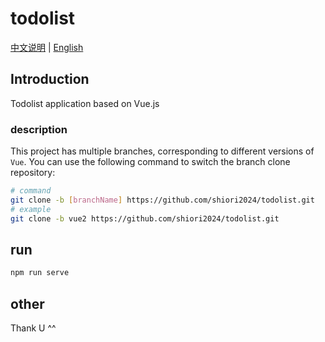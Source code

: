 # todolist
[中文说明](README.md) | [English](README-en.md)
## Introduction
Todolist application based on Vue.js  
### description
This project has multiple branches, corresponding to different versions of `Vue`. You can use the following command to switch the branch clone repository:
```sh
# command
git clone -b [branchName] https://github.com/shiori2024/todolist.git
# example
git clone -b vue2 https://github.com/shiori2024/todolist.git
```

## run
```sh
npm run serve
```

## other
Thank U ^^